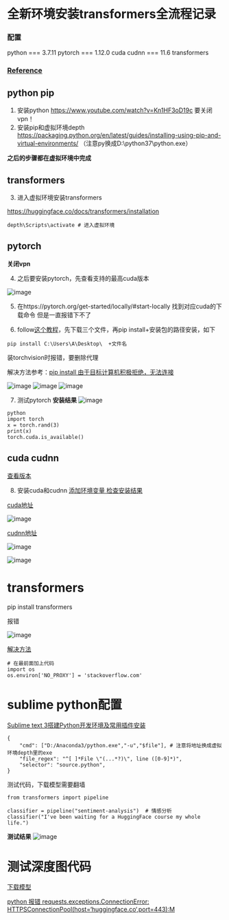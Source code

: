 # 全新环境安装transformers全流程记录

### 配置
python === 3.7.11
pytorch === 1.12.0
cuda cudnn === 11.6
transformers

### [Reference](https://blog.csdn.net/qq_43219379/article/details/123129973)
## python pip
1. 安装python https://www.youtube.com/watch?v=Kn1HF3oD19c  要关闭vpn！
2. 安装pip和虚拟环境depth https://packaging.python.org/en/latest/guides/installing-using-pip-and-virtual-environments/ （注意py换成D:\python37\python.exe）

**之后的步骤都在虚拟环境中完成**

## transformers
3. 进入虚拟环境安装transformers 

https://huggingface.co/docs/transformers/installation

```
depth\Scripts\activate # 进入虚拟环境
```

## pytorch

**关闭vpn**

4. 之后要安装pytorch，先查看支持的最高cuda版本

![image](https://user-images.githubusercontent.com/56717775/182333421-ee74ecfb-aaf8-499d-8d62-291fa0f67360.png)

5. 在https://pytorch.org/get-started/locally/#start-locally 找到对应cuda的下载命令 但是一直报错下不了

6. follow[这个教程](https://blog.csdn.net/weixin_51756104/article/details/124398722)，先下载三个文件，再pip install+安装包的路径安装，如下
```
pip install C:\Users\A\Desktop\  +文件名
```
装torchvision时报错，要删除代理

解决方法参考：[pip install 由于目标计算机积极拒绝，无法连接](https://blog.csdn.net/lezeqe/article/details/94913345?spm=1001.2101.3001.6661.1&utm_medium=distribute.pc_relevant_t0.none-task-blog-2%7Edefault%7ECTRLIST%7Edefault-1-94913345-blog-103959039.pc_relevant_show_downloadRating&depth_1-utm_source=distribute.pc_relevant_t0.none-task-blog-2%7Edefault%7ECTRLIST%7Edefault-1-94913345-blog-103959039.pc_relevant_show_downloadRating&utm_relevant_index=1)

![image](https://user-images.githubusercontent.com/56717775/182509712-210ef5ed-72d2-412a-beb7-f5d01233661e.png)
![image](https://user-images.githubusercontent.com/56717775/182509798-a1b1526b-3d75-4366-bc9b-d9adb83f83bc.png)
![image](https://user-images.githubusercontent.com/56717775/182510140-8529a9e6-3593-4797-968d-6d20d531b955.png)

7. 测试pytorch
**安装结果**
![image](https://user-images.githubusercontent.com/56717775/182510329-cd9e36ac-3c07-4727-b887-18e4c7e57ec5.png)

```
python
import torch
x = torch.rand(3)
print(x)
torch.cuda.is_available()
```

## cuda cudnn 
[查看版本](https://blog.csdn.net/weixin_61995249/article/details/124069914)

8. 安装cuda和cudnn [添加环境变量 检查安装结果](https://www.cnblogs.com/zhaoyingjie/p/16066774.html)

[cuda地址](https://developer.nvidia.com/cuda-11-6-2-download-archive?target_os=Windows&target_arch=x86_64&target_version=11&target_type=exe_local)

![image](https://user-images.githubusercontent.com/56717775/182505839-2873b743-150d-46c4-af97-9afc2f8fa3da.png)

[cudnn地址](https://developer.nvidia.com/rdp/cudnn-download)

![image](https://user-images.githubusercontent.com/56717775/182505862-e8999806-b82e-47a7-ba65-c9859ec8e481.png)

![image](https://user-images.githubusercontent.com/56717775/182505996-e60c45a6-ae89-499c-b3f4-3464310388ec.png)


# transformers
pip install transformers

报错

![image](https://user-images.githubusercontent.com/56717775/182522669-5d582fd6-12a2-4cf7-9779-2ebb3d0d96ca.png)

[解决方法](http://www.snailtoday.com/archives/9467)
```
# 在最前面加上代码
import os
os.environ['NO_PROXY'] = 'stackoverflow.com'
```

# sublime python配置
[Sublime text 3搭建Python开发环境及常用插件安装](https://www.cnblogs.com/xinxin1994/p/10145847.html)

```
{
    "cmd": ["D:/Anaconda3/python.exe","-u","$file"], # 注意将地址换成虚拟环境depth里的exe
    "file_regex": "^[ ]*File \"(...*?)\", line ([0-9]*)",
    "selector": "source.python",
}
```

测试代码，下载模型需要翻墙
```
from transformers import pipeline

classifier = pipeline("sentiment-analysis")  # 情感分析
classifier("I've been waiting for a HuggingFace course my whole life.")
```

**测试结果**
![image](https://user-images.githubusercontent.com/56717775/182523250-094fb7b9-1662-461b-a10c-ebac6c243a89.png)

# 测试深度图代码

[下载模型](https://blog.csdn.net/weixin_41862755/article/details/120686480)

[python 报错 requests.exceptions.ConnectionError: HTTPSConnectionPool(host=‘huggingface.co‘,port=443):M](https://xat-suda.blog.csdn.net/article/details/120686319?spm=1001.2101.3001.6650.8&utma_medium=distribute.pc_relevant.none-task-blog-2~default~BlogCommendFromBaidu~default-8-120686319-blog-111386239.pc_relevant_default&depth_1-utm_source=distribute.pc_relevant.none-task-blog-2~default~BlogCommendFromBaidu~default-8-120686319-blog-111386239.pc_relevant_default&utm_relevant_index=12)
